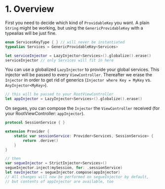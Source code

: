 # 1. Overview

First you need to decide which kind of `ProvidableKey` you want. A plain `String` might be working, but using the `GenericProvidableKey` with a typealias will be just fine.

```swift
enum ServicesKeyType { } // will never be instantiated
typealias Services = GenericProvidableKey<Services>

let serviceInjector = LazyInjector<Services>().globalize().erase()
serviceInjector // only Services will fit in here
```

You can use a globalized `LazyInjector` to provide your global services. This injector will be passed to every `ViewController`. Thereafter we erase the `Injector` in order to get rid of generics (`Injector where Key = MyKey` vs. `AnyInjector<MyKey>`).

```swift
// this will be passed to your RootViewController
let appInjector = LazyInjector<Services>().globalize().erase()
```

On segues, you can compose the `Injector` the `ViewController` received (for your RootViewController: `appInjector`).

```swift
protocol SessionService { }

extension Provider {
    static var sessionService: Provider<Services, SessionService> {
        return .derive()
    }
}

// then 
var segueInjector = StrictInjector<Services>()
segueInjector.inject(mySession, for: .sessionService)
let navInjector = segueInjector.compose(appInjector)
// All changes will now be performed on segueInjector by default, 
// but contents of appInjector are available, too
```